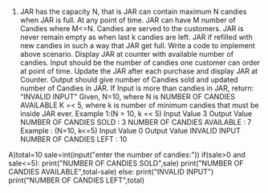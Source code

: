 1) JAR has the capacity N, that is JAR can contain maximum N candies when JAR is full. At any point of time. JAR can have M number of Candies where M<=N. Candies are served to the customers. JAR is never remain empty as when last k candies are left. JAR if refilled with new candies in such a way that JAR get full.
Write a code to implement above scenario. Display JAR at counter with available number of candies. Input should be the number of candies one customer can order at point of time. Update the JAR after each purchase and display JAR at Counter.
Output should give number of Candies sold and updated number of Candies in JAR.
If Input is more than candies in JAR, return: “INVALID INPUT”
Given,
N=10, where N is NUMBER OF CANDIES AVAILABLE
K =< 5, where k is number of minimum candies that must be inside JAR ever.
Example 1:(N = 10, k =< 5)
Input Value
3
Output Value
NUMBER OF CANDIES SOLD : 3
NUMBER OF CANDIES AVAILABLE : 7
Example : (N=10, k<=5)
Input Value
0
Output Value
INVALID INPUT
 NUMBER OF
CANDIES LEFT : 10



A)total=10
sale=int(input("enter the number of candies:"))
if(sale>0 and sale<=5):
 print("NUMBER OF CANDIES SOLD",sale)
 print("NUMBER OF CANDIES AVAILABLE",total-sale)
else:
 print("INVALID INPUT")
 print("NUMBER OF CANDIES LEFT",total)
